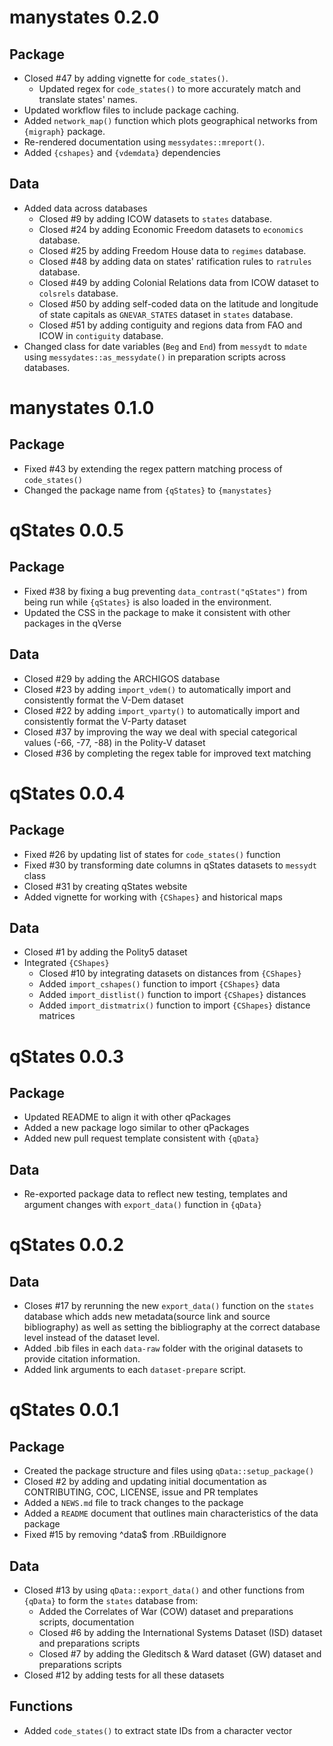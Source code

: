 # manystates 0.2.0

## Package

* Closed #47 by adding vignette for `code_states()`.
   * Updated regex for `code_states()` to more accurately match and translate states' names.
* Updated workflow files to include package caching.
* Added `network_map()` function which plots geographical networks from `{migraph}` package.
* Re-rendered documentation using `messydates::mreport()`.
* Added `{cshapes}` and `{vdemdata}` dependencies

## Data

* Added data across databases
  * Closed #9 by adding ICOW datasets to `states` database.
  * Closed #24 by adding Economic Freedom datasets to `economics` database.
  * Closed #25 by adding Freedom House data to `regimes` database.
  * Closed #48 by adding data on states' ratification rules to `ratrules` database.
  * Closed #49 by adding Colonial Relations data from ICOW dataset to `colsrels` database.
  * Closed #50 by adding self-coded data on the latitude and longitude of state capitals as `GNEVAR_STATES` dataset in `states` database.
  * Closed #51 by adding contiguity and regions data from FAO and ICOW in `contiguity` database.
* Changed class for date variables (`Beg` and `End`) from `messydt` to `mdate` using `messydates::as_messydate()` in preparation scripts across databases.

# manystates 0.1.0

## Package

* Fixed #43 by extending the regex pattern matching process of `code_states()`
* Changed the package name from `{qStates}` to `{manystates}`

# qStates 0.0.5

## Package

* Fixed #38 by fixing a bug preventing `data_contrast("qStates")` from being run while `{qStates}` is also loaded in the environment.
* Updated the CSS in the package to make it consistent with other packages in the qVerse

## Data

* Closed #29 by adding the ARCHIGOS database
* Closed #23 by adding `import_vdem()` to automatically import and consistently format the V-Dem dataset
* Closed #22 by adding `import_vparty()` to automatically import and consistently format the V-Party dataset
* Closed #37 by improving the way we deal with special categorical values (-66, -77, -88) in the Polity-V dataset
* Closed #36 by completing the regex table for improved text matching

# qStates 0.0.4

## Package

* Fixed #26 by updating list of states for `code_states()` function
* Fixed #30 by transforming date columns in qStates datasets to `messydt` class
* Closed #31 by creating qStates website
* Added vignette for working with `{CShapes}` and historical maps

## Data

* Closed #1 by adding the Polity5 dataset
* Integrated `{CShapes}`
  * Closed #10  by integrating datasets on distances from `{CShapes}`
  * Added `import_cshapes()` function to import `{CShapes}` data
  * Added `import_distlist()` function to import `{CShapes}` distances
  * Added `import_distmatrix()` function to import `{CShapes}` distance matrices

# qStates 0.0.3

## Package

* Updated README to align it with other qPackages
* Added a new package logo similar to other qPackages
* Added new pull request template consistent with `{qData}`

## Data

* Re-exported package data to reflect new testing, templates and argument changes with `export_data()` function in `{qData}` 

# qStates 0.0.2

## Data

- Closes #17 by rerunning the new `export_data()` function on the `states` database which adds new metadata(source link and source bibliography) as well as setting the bibliography at the correct database level instead of the dataset level.
- Added .bib files in each `data-raw` folder with the original datasets to provide citation information.
- Added link arguments to each `dataset-prepare` script.


# qStates 0.0.1

## Package

- Created the package structure and files using `qData::setup_package()`
- Closed #2 by adding and updating initial documentation as CONTRIBUTING, COC, LICENSE, issue and PR templates
- Added a `NEWS.md` file to track changes to the package
- Added a `README` document that outlines main characteristics of the data package
- Fixed #15 by removing ^data$ from .RBuildignore

## Data

- Closed #13 by using `qData::export_data()` and other functions from `{qData}` to form the `states` database from: 
  - Added the Correlates of War (COW) dataset and preparations scripts, documentation
  - Closed #6 by adding the International Systems Dataset (ISD) dataset and preparations scripts
  - Closed #7 by adding the Gleditsch & Ward dataset (GW)  dataset and preparations scripts
- Closed #12 by adding tests for all these datasets

## Functions

- Added `code_states()` to extract state IDs from a character vector
